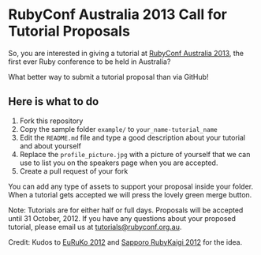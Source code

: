 # RubyConf Australia 2013 Call for Tutorial Proposals

So, you are interested in giving a tutorial at [RubyConf Australia 2013](http://rubyconf.org.au), 
the first ever Ruby conference to be held in Australia? 

What better way to submit a tutorial proposal than via GitHub! 

## Here is what to do

1. Fork this repository
2. Copy the sample folder `example/` to `your_name-tutorial_name`
3. Edit the `README.md` file and type a good description about your tutorial
   and about yourself
4. Replace the `profile_picture.jpg` with a picture of yourself that we
   can use to list you on the speakers page when you are accepted.
5. Create a pull request of your fork

You can add any type of assets to support your proposal inside your folder.
When a tutorial gets accepted we will press the lovely green merge button.

Note: Tutorials are for either half or full days.
Proposals will be accepted until 31 October, 2012.
If you have any questions about your proposed tutorial, please email us at
[tutorials@rubyconf.org.au](mailto:tutorials@rubyconf.org.au).

Credit: Kudos to [EuRuKo 2012](https://github.com/euruko2012/call-for-proposals) and 
[Sapporo RubyKaigi 2012](https://github.com/sprk2012/sprk2012-cfp) for the idea.
